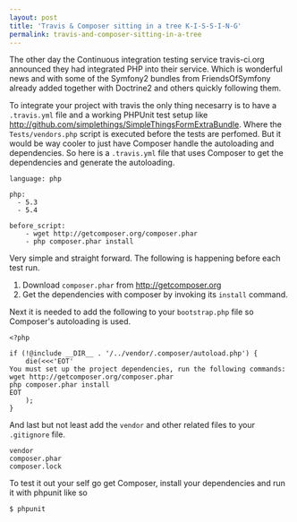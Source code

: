 ```yaml
---
layout: post
title: 'Travis & Composer sitting in a tree K-I-S-S-I-N-G'
permalink: travis-and-composer-sitting-in-a-tree
---
```


The other day the Continuous integration testing service travis-ci.org announced they had integrated
PHP into their service. Which is wonderful news and with some of the Symfony2 bundles from FriendsOfSymfony
already added together with Doctrine2 and others quickly following them.

To integrate your project with travis the only thing necesarry is to have a `.travis.yml` file and a working
PHPUnit test setup like http://github.com/simplethings/SimpleThingsFormExtraBundle. Where the `Tests/vendors.php`
script is executed before the tests are perfomed. But it would be way cooler to just have Composer handle
the autoloading and dependencies. So here is a `.travis.yml` file that uses Composer to get the dependencies
and generate the autoloading.

    language: php

    php:
      - 5.3
      - 5.4

    before_script:
        - wget http://getcomposer.org/composer.phar
        - php composer.phar install

Very simple and straight forward. The following is happening before each test run.

1. Download `composer.phar` from http://getcomposer.org
2. Get the dependencies with composer by invoking its `install` command.

Next it is needed to add the following to your `bootstrap.php` file so Composer's autoloading
is used.

    <?php

    if (!@include __DIR__ . '/../vendor/.composer/autoload.php') {
        die(<<<'EOT'
    You must set up the project dependencies, run the following commands:
    wget http://getcomposer.org/composer.phar
    php composer.phar install
    EOT
        );
    }

And last but not least add the `vendor` and other related files to your `.gitignore` file.

    vendor
    composer.phar
    composer.lock

To test it out your self go get Composer, install your dependencies and run it with phpunit like so

    $ phpunit

